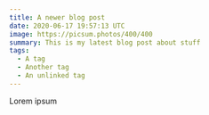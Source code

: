 ```yaml
---
title: A newer blog post
date: 2020-06-17 19:57:13 UTC
image: https://picsum.photos/400/400
summary: This is my latest blog post about stuff
tags:
  - A tag
  - Another tag
  - An unlinked tag
---
```


Lorem ipsum

